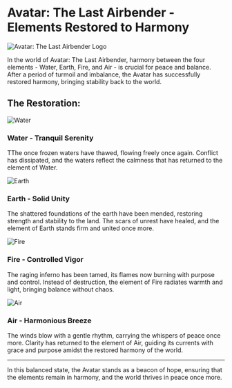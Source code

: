 # Avatar: The Last Airbender - Elements Restored to Harmony

![Avatar: The Last Airbender Logo](pics/avatar-logo.png)

In the world of Avatar: The Last Airbender, harmony between the four elements - Water, Earth, Fire, and Air - is crucial for peace and balance. After a period of turmoil and imbalance, the Avatar has successfully restored harmony, bringing stability back to the world.


## The Restoration:

![Water](pics/zuko/zuko-waterbender.png)
### Water - Tranquil Serenity
TThe once frozen waters have thawed, flowing freely once again. Conflict has dissipated, and the waters reflect the calmness that has returned to the element of Water.

![Earth](pics/aang/aang-earthbender.png)
### Earth - Solid Unity
The shattered foundations of the earth have been mended, restoring strength and stability to the land. The scars of unrest have healed, and the element of Earth stands firm and united once more.

![Fire](pics/katara/katara-firebender.png)
### Fire - Controlled Vigor
The raging inferno has been tamed, its flames now burning with purpose and control. Instead of destruction, the element of Fire radiates warmth and light, bringing balance without chaos.

![Air](pics/toph/toph-airbender.png)
### Air - Harmonious Breeze
The winds blow with a gentle rhythm, carrying the whispers of peace once more. Clarity has returned to the element of Air, guiding its currents with grace and purpose amidst the restored harmony of the world.

---
In this balanced state, the Avatar stands as a beacon of hope, ensuring that the elements remain in harmony, and the world thrives in peace once more.
